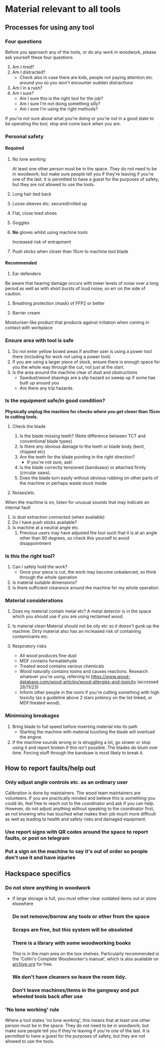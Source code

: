 Material relevant to all tools
==============================

Processes for using any tool
----------------------------

### Four questions

Before you approach any of the tools, or do any work in woodwork, please ask yourself these four questions

1.	Am I tired?
2.	Am I distracted?
	-	Check also in case there are kids, people not paying attention etc. around you so you won't encounter sudden distractions
3.	Am I in a rush?
4.	Am I sure?
	-	Am I sure this is the right tool for the job?
	-	Am I sure I'm not doing something silly?
	-	Am I sure I'm using the right methods?

If you're not sure about what you're doing or you're not in a good state to be operating the tool, stop and come back when you are.

### Personal safety

#### Required

1.	No lone working

	At least one other person must be in the space. They do not need to be in woodwork; but make sure people tell you if they're leaving if you're one of the last. It is permitted to have a guest for the purposes of safety, but they are not allowed to use the tools.

2.	Long hair tied back

3.	Loose sleeves etc. secured/rolled up

4.	Flat, close toed shoes

5.	Goggles

6.	**No** gloves whilst using machine tools

	Increased risk of entrapment

7.	Push sticks when closer than 15cm to machine tool blade

#### Recommended

1.	Ear defenders

Be aware that hearing damage occurs with lower levels of noise over a long period as well as with short bursts of loud noise; so err on the side of caution.

1.	Breathing protection (mask) of FFP2 or better

2.	Barrier cream

Moisturiser-like product that products against irritation when coming in contact with workplace

### Ensure area with tool is safe

1.	Do not enter yellow boxed areas if another user is using a power tool there (including for work not using a power tool).
2.	If you are using a larger piece of stock, ensure there is enough space for you the whole way through the cut, not just at the start.
3.	Is the area around the machine clear of dust and obstructions
	-	Sawdust/wood shavings are a slip hazard so sweep up if some has built up around you
	-	Are there any trip hazards.

### Is the equipment safe/in good condition?

**Physically unplug the machine for checks where you get closer than 15cm to cutting tools.**

1.	Check the blade

	1.	Is the blade missing teeth? (Note difference between TCT and conventional blade types)
	2.	Is there any obvious damage to the teeth or blade body (bent, chipped etc)
	3.	Are the teeth for the blade pointing in the right direction?
		-	If you're not sure, ask!
	4.	Is the blade correctly tensioned (bandsaws) or attached firmly (circular saws).
	5.	Does the blade turn easily without obvious rubbing on other parts of the machine or perhaps waste stuck inside

2.	Noises/etc.

When the machine is on, listen for unusual sounds that may indicate an internal fault

1.	Is dust extraction connected (when available)
2.	Do I have push sticks available?
3.	Is machine at a neutral angle etc.
	1.	Previous users may have adjusted the tool such that it is at an angle other than 90 degrees, so check this yourself to avoid disappointment

### Is this the right tool?

1.	Can I safely hold the work?
	-	Once your piece is cut, the work may become unbalanced, so think through the whole operation
2.	Is material suitable dimensions?
3.	Is there sufficient clearance around the machine for my whole operation

### Material considerations

1.	Does my material contain metal etc? A metal detector is in the space which you should use if you are using reclaimed wood.

2.	Is material clean Material should not be oily etc so it doesn't gunk up the machine. Dirty material also has an increased risk of containing contaminants etc.

3.	Respiratory risks

	-	All wood produces fine dust
	-	MDF contains formaldehyde
	-	Treated wood contains various chemicals
	-	Wood naturally contains toxins and causes reactions. Research whatever you're using, referring to https://www.wood-database.com/wood-articles/wood-allergies-and-toxicity (accessed 26/11/23)
	-	Inform other people in the room if you're cutting something with high toxicity (as a guideline above 2 stars potency on the list linked, or MDF/treated wood).

### Minimising breakages

1.	Bring blade to full speed before inserting material into its path
	-	Starting the machine with material touching the blade will overload the engine.
2.	If the machine sounds wrong or is struggling a lot, go slower or stop using it and report broken if this isn't possible. The blades do blunt over time. Forcing stuff through the bandsaw is most likely to break it.

How to report faults/help out
-----------------------------

### Only adjust angle controls etc. as an ordinary user

Calibration is done by maintainers. The wood team maintainers are volunteers. If you are practically minded and believe this is something you could do, feel free to reach out to the coordinator and ask if you can help. However, do not adjust anything without speaking to the coordinator first, as not knowing who has touched what makes their job much more difficult as well as leading to health and safety risks and damaged equipment.

### Use report signs with QR codes around the space to report faults, or post on telegram

### Put a sign on the machine to say it's out of order so people don't use it and have injuries

Hackspace specifics
-------------------

### Do not store anything in woodwork

-	If large storage is full, you must either clear outdated items out or store elsewhere

	### Do not remove/borrow any tools or other from the space

	### Scraps are free, but this system will be obsoleted

	### There is a library with some woodworking books

	This is in the main area on the box shelves. Particularly recommended is the 'Collin's Complete Woodworker's manual', which is also available on [archive.org](https://archive.org/details/CollinsCompleteWoodworkersManual) for free.

	### We don't have cleaners so **leave the room tidy**.

	### Don't leave machines/items in the gangway and put wheeled tools back after use

### 'No lone working' rule

Where a tool states 'no lone working', this means that at least one other person must be in the space. They do not need to be in woodwork; but make sure people tell you if they're leaving if you're one of the last. It is permitted to have a guest for the purposes of safety, but they are not allowed to use the tools.
